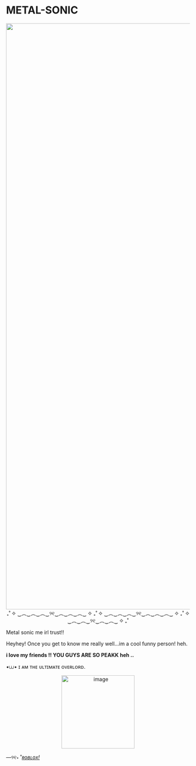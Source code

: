 # METAL-SONIC
<p align=center>
 <img scr=https://github.com/real-sonic/METAL-SONIC/blob/main/Untitled_Artwork.png?raw=true<img width="2100" height="1600" alt="image" src="https://github.com/user-attachments/assets/db2bcc94-0acd-4afe-ac12-76a0da26a671" /p>
₊˚ ✧ ‿︵‿︵‿︵‿୨୧‿︵‿︵‿︵‿ ✧ ₊˚ ✧ ‿︵‿︵‿︵‿୨୧‿︵‿︵‿︵‿ ✧ ₊˚ ✧ ‿︵‿︵‿୨୧‿︵‿︵‿ ✧ ₊˚

Metal sonic me irl trust!!

Heyhey!
Once you get to know me really well...im a cool funny person! heh.

  **i love my friends !! YOU GUYS ARE SO PEAKK heh ..**
  
•⩊•  ɪ ᴀᴍ ᴛʜᴇ ᴜʟᴛɪᴍᴀᴛᴇ ᴏᴠᴇʀʟᴏʀᴅ.

<p align=center>
  <img scr=https://github.com/real-sonic/hi/blob/main/IMG_5199.png?raw=true<img width="200" height="200" alt="image" src="https://github.com/user-attachments/assets/9cda0a96-1b2b-4457-9eb0-91fa128c7a63" /p>

―୨୧⋆ ˚[*ʀᴏʙʟᴏx!*](https://www.roblox.com/share?code=f8ab67106b23f34982826f3b450deacc&type=Profile&source=ProfileShare&stamp=1758287294396)
